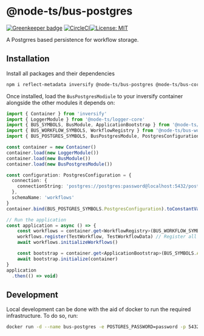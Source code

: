 # @node-ts/bus-postgres

[![Greenkeeper badge](https://badges.greenkeeper.io/node-ts/bus.svg)](https://greenkeeper.io/)
[![CircleCI](https://circleci.com/gh/node-ts/bus/tree/master.svg?style=svg)](https://circleci.com/gh/node-ts/bus/tree/master)[![License: MIT](https://img.shields.io/badge/License-MIT-green.svg)](https://opensource.org/licenses/MIT)

A Postgrres based persistence for workflow storage.

## Installation

Install all packages and their dependencies

```bash
npm i reflect-metadata inversify @node-ts/bus-postgres @node-ts/bus-core @node-ts/bus-workflow
```

Once installed, load the `BusPostgresModiule` to your inversify container alongside the other modules it depends on:

```typescript
import { Container } from 'inversify'
import { LoggerModule } from '@node-ts/logger-core'
import { BUS_SYMBOLS, BusModule, ApplicationBootstrap } from '@node-ts/bus-core'
import { BUS_WORKFLOW_SYMBOLS, WorkflowRegistry } from '@node-ts/bus-workflow'
import { BUS_POSTGRES_SYMBOLS, BusPostgresModule, PostgresConfiguration } from '@node-ts/bus-postgres'

const container = new Container()
container.load(new LoggerModule())
container.load(new BusModule())
container.load(new BusPostgresModule())

const configuration: PostgresConfiguration = {
  connection: {
    connectionString: 'postgres://postgres:password@localhost:5432/postgres'
  },
  schemaName: 'workflows'
}
container.bind(BUS_POSTGRES_SYMBOLS.PostgresConfiguration).toConstantValue(configuration)

// Run the application
const application = async () => {
    const workflows = container.get<WorkflowRegistry>(BUS_WORKFLOW_SYMBOLS.WorkflowRegistry)
    workflows.register(TestWorkflow, TestWorkflowData) // Register all workflows here
    await workflows.initializeWorkflows()

    const bootstrap = container.get<ApplicationBootstrap>(BUS_SYMBOLS.ApplicationBootstrap)
    await bootstrap.initialize(container)
}
application
  .then(() => void)
```

## Development

Local development can be done with the aid of docker to run the required infrastructure. To do so, run:

```bash
docker run -d --name bus-postgres -e POSTGRES_PASSWORD=password -p 5432:5432 -d postgres
```
